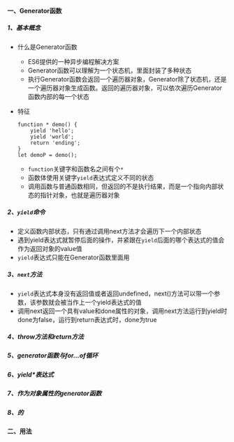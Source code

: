 #### 一、Generator函数

##### 1、基本概念

- 什么是Generator函数
  - ES6提供的一种异步编程解决方案
  - Generator函数可以理解为一个状态机，里面封装了多种状态
  - 执行Generator函数会返回一个遍历器对象，Generator除了状态机，还是一个遍历器对象生成函数。返回的遍历器对象，可以依次遍历Generator函数内部的每一个状态
  
- 特征

  ```
  function * demo() {
      yield 'hello';
      yield 'world';
      return 'ending';
  }
  let demoP = demo();
  ```

  - `function`关键字和函数名之间有个`*`
  - 函数体使用关键字`yield`表达式定义不同的状态
  - 调用函数与普通函数相同，但返回的不是执行结果，而是一个指向内部状态的指针对象，也就是遍历器对象

##### 2、`yield`命令

- 定义函数内部状态，只有通过调用next方法才会遍历下一个内部状态
- 遇到yield表达式就暂停后面的操作，并紧跟在`yield`后面的哪个表达式的值会作为返回对象的value值
- `yield`表达式只能在Generator函数里面用

##### 3、`next`方法

- `yield`表达式本身没有返回值或者返回undefined，next()方法可以带一个参数，该参数就会被当作上一个yield表达式的值
- 调用next返回一个具有value和done属性的对象，调用next方法运行到yield时done为false，运行到return表达式时，done为true

##### 4、throw方法和return方法

##### 5、generator函数与for...of循环

##### 6、yield*表达式

##### 7、作为对象属性的generator函数

##### 8、的



#### 二、用法

